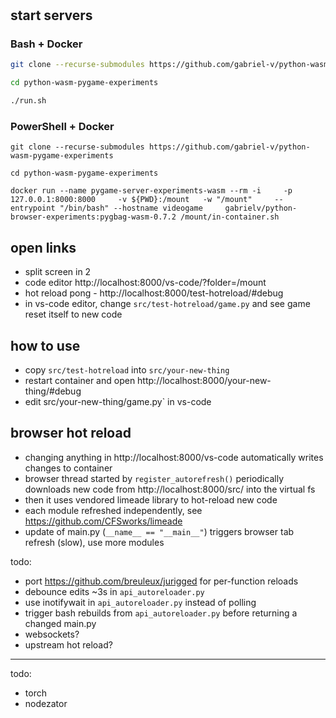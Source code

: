 # 

## start servers

### Bash + Docker

```bash
git clone --recurse-submodules https://github.com/gabriel-v/python-wasm-pygame-experiments

cd python-wasm-pygame-experiments

./run.sh
```

### PowerShell + Docker

```
git clone --recurse-submodules https://github.com/gabriel-v/python-wasm-pygame-experiments

cd python-wasm-pygame-experiments

docker run --name pygame-server-experiments-wasm --rm -i     -p 127.0.0.1:8000:8000     -v ${PWD}:/mount   -w "/mount"     --entrypoint "/bin/bash" --hostname videogame     gabrielv/python-browser-experiments:pygbag-wasm-0.7.2 /mount/in-container.sh
```

## open links

- split screen in 2
- code editor http://localhost:8000/vs-code/?folder=/mount
- hot reload pong - http://localhost:8000/test-hotreload/#debug
- in vs-code editor, change `src/test-hotreload/game.py` and see game reset itself to new code

## how to use

- copy `src/test-hotreload` into `src/your-new-thing`
- restart container and open http://localhost:8000/your-new-thing/#debug
- edit src/your-new-thing/game.py` in vs-code

## browser hot reload

- changing anything in http://localhost:8000/vs-code automatically writes changes to container
- browser thread started by `register_autorefresh()` periodically downloads new code from http://localhost:8000/src/ into the virtual fs
- then it uses vendored limeade library to hot-reload new code
- each module refreshed independently, see https://github.com/CFSworks/limeade
- update of main.py (`__name__ == "__main__"`) triggers browser tab refresh (slow), use more modules


todo:
- port https://github.com/breuleux/jurigged for per-function reloads
- debounce edits ~3s in `api_autoreloader.py`
- use inotifywait in `api_autoreloader.py` instead of polling
- trigger bash rebuilds from `api_autoreloader.py` before returning a changed main.py
- websockets?
- upstream hot reload?


---

todo:
- torch
- nodezator
